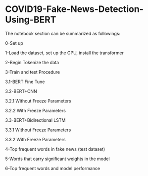 # COVID19-Fake-News-Detection-Using-BERT
The notebook section can be summarized as followings:

0-Set up

1-Load the dataset, set up the GPU, install the transformer

2-Begin Tokenize the data

3-Train and test Procedure

3.1-BERT Fine Tune

3.2-BERT+CNN

  3.2.1 Without Freeze Parameters

  3.2.2 With Freeze Parameters

3.3-BERT+Bidirectional LSTM
  
  3.3.1 Without Freeze Parameters

  3.3.2 With Freeze Parameters
  
4-Top frequent words in fake news (test dataset)

5-Words that carry significant weights in the model

6-Top frequent words and model performance
